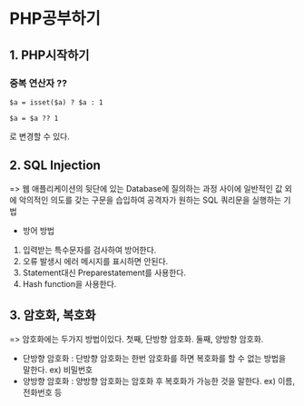 # PHP공부하기

## 1. PHP시작하기
### 중복 연산자 ??
```
$a = isset($a) ? $a : 1

$a = $a ?? 1
```
로 변경할 수 있다.

## 2. SQL Injection
=> 웹 애플리케이션의 뒷단에 있는 Database에 질의하는 과정 사이에
   일반적인 값 외에 악의적인 의도를 갖는 구문을 습입하여 공격자가
   원하는 SQL 쿼리문을 실행하는 기법

- 방어 방법
1. 입력받는 특수문자를 검사하여 방어한다.
2. 오류 발생시 에러 메시지를 표시하면 안된다.
3. Statement대신  Preparestatement를 사용한다.
4. Hash function을 사용한다.

## 3. 암호화, 복호화
=> 암호화에는 두가지 방법이있다. 
   첫째, 단방향 암호화.
   둘째, 양방향 암호화.

- 단방향 암호화 : 단방향 암호화는 한번 암호화를 하면 복호화를 할 수 없는   방법을 말한다. ex) 비밀번호
- 양방향 암호화 : 양방향 암호화는 암호화 후 복호화가 가능한 것을 말한다.
  ex) 이름, 전화번호 등